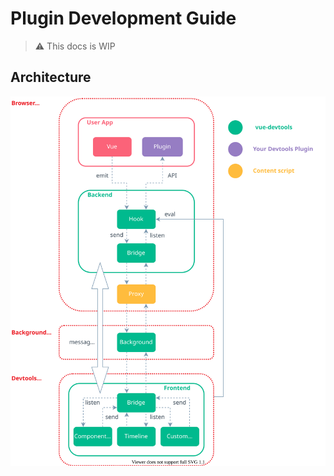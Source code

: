 # Plugin Development Guide

> :warning: This docs is WIP

## Architecture

![Vue Devtools Architectue](./assets/vue-devtools-architecture.svg)

